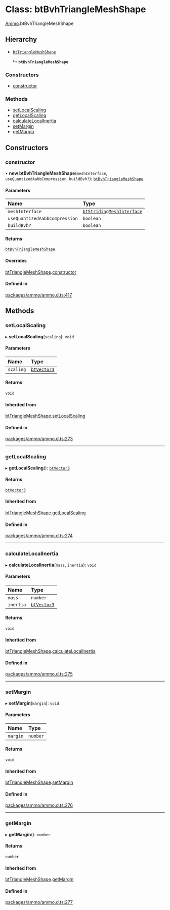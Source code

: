 # Class: btBvhTriangleMeshShape

[Ammo](../modules/Ammo.md).btBvhTriangleMeshShape

## Hierarchy

- [`btTriangleMeshShape`](Ammo.btTriangleMeshShape.md)

  ↳ **`btBvhTriangleMeshShape`**

### Constructors

- [constructor](Ammo.btBvhTriangleMeshShape.md#constructor)

### Methods

- [setLocalScaling](Ammo.btBvhTriangleMeshShape.md#setlocalscaling)
- [getLocalScaling](Ammo.btBvhTriangleMeshShape.md#getlocalscaling)
- [calculateLocalInertia](Ammo.btBvhTriangleMeshShape.md#calculatelocalinertia)
- [setMargin](Ammo.btBvhTriangleMeshShape.md#setmargin)
- [getMargin](Ammo.btBvhTriangleMeshShape.md#getmargin)

## Constructors

### constructor

• **new btBvhTriangleMeshShape**(`meshInterface`, `useQuantizedAabbCompression`, `buildBvh?`): [`btBvhTriangleMeshShape`](Ammo.btBvhTriangleMeshShape.md)

#### Parameters

| Name | Type |
| :------ | :------ |
| `meshInterface` | [`btStridingMeshInterface`](Ammo.btStridingMeshInterface.md) |
| `useQuantizedAabbCompression` | `boolean` |
| `buildBvh?` | `boolean` |

#### Returns

[`btBvhTriangleMeshShape`](Ammo.btBvhTriangleMeshShape.md)

#### Overrides

[btTriangleMeshShape](Ammo.btTriangleMeshShape.md).[constructor](Ammo.btTriangleMeshShape.md#constructor)

#### Defined in

[packages/ammo/ammo.d.ts:417](https://github.com/Orillusion/orillusion/blob/main/packages/ammo/ammo.d.ts#L417)

## Methods

### setLocalScaling

▸ **setLocalScaling**(`scaling`): `void`

#### Parameters

| Name | Type |
| :------ | :------ |
| `scaling` | [`btVector3`](Ammo.btVector3.md) |

#### Returns

`void`

#### Inherited from

[btTriangleMeshShape](Ammo.btTriangleMeshShape.md).[setLocalScaling](Ammo.btTriangleMeshShape.md#setlocalscaling)

#### Defined in

[packages/ammo/ammo.d.ts:273](https://github.com/Orillusion/orillusion/blob/main/packages/ammo/ammo.d.ts#L273)

___

### getLocalScaling

▸ **getLocalScaling**(): [`btVector3`](Ammo.btVector3.md)

#### Returns

[`btVector3`](Ammo.btVector3.md)

#### Inherited from

[btTriangleMeshShape](Ammo.btTriangleMeshShape.md).[getLocalScaling](Ammo.btTriangleMeshShape.md#getlocalscaling)

#### Defined in

[packages/ammo/ammo.d.ts:274](https://github.com/Orillusion/orillusion/blob/main/packages/ammo/ammo.d.ts#L274)

___

### calculateLocalInertia

▸ **calculateLocalInertia**(`mass`, `inertia`): `void`

#### Parameters

| Name | Type |
| :------ | :------ |
| `mass` | `number` |
| `inertia` | [`btVector3`](Ammo.btVector3.md) |

#### Returns

`void`

#### Inherited from

[btTriangleMeshShape](Ammo.btTriangleMeshShape.md).[calculateLocalInertia](Ammo.btTriangleMeshShape.md#calculatelocalinertia)

#### Defined in

[packages/ammo/ammo.d.ts:275](https://github.com/Orillusion/orillusion/blob/main/packages/ammo/ammo.d.ts#L275)

___

### setMargin

▸ **setMargin**(`margin`): `void`

#### Parameters

| Name | Type |
| :------ | :------ |
| `margin` | `number` |

#### Returns

`void`

#### Inherited from

[btTriangleMeshShape](Ammo.btTriangleMeshShape.md).[setMargin](Ammo.btTriangleMeshShape.md#setmargin)

#### Defined in

[packages/ammo/ammo.d.ts:276](https://github.com/Orillusion/orillusion/blob/main/packages/ammo/ammo.d.ts#L276)

___

### getMargin

▸ **getMargin**(): `number`

#### Returns

`number`

#### Inherited from

[btTriangleMeshShape](Ammo.btTriangleMeshShape.md).[getMargin](Ammo.btTriangleMeshShape.md#getmargin)

#### Defined in

[packages/ammo/ammo.d.ts:277](https://github.com/Orillusion/orillusion/blob/main/packages/ammo/ammo.d.ts#L277)
